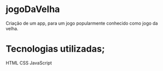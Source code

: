 # jogoDaVelha
Criação de um app, para um jogo popularmente conhecido como jogo da velha.
<h1> Tecnologias utilizadas; </h1>
<p1>HTML</p1>
<p1>CSS</p1>
<p1>JavaScript</p1>
